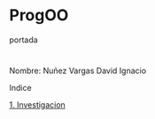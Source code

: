 # ProgOO
 portada
 #
Nombre: Nuñez Vargas David Ignacio

Indice

[1. Investigacion](U1/paradigmaoo.md)

